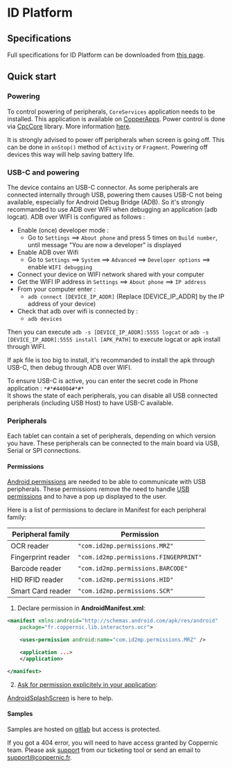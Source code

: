 ID Platform
===========

Specifications
--------------

Full specifications for ID Platform can be downloaded from [this page](https://www.coppernic.fr/en/documentations/).

Quick start
-----------

### Powering

To control powering of peripherals, `CoreServices` application needs to be installed.
This application is available on [CopperApps](copperapps.md).
Power control is done via [CpcCore](core.md) library.
More information [here](core/power.md).

It is strongly advised to power off peripherals when screen is going off. This can be done
in `onStop()` method of `Activity` or `Fragment`. Powering off devices this way
will help saving battery life.

### USB-C and powering

The device contains an USB-C connector. As some peripherals are connected internally through USB, powering them causes USB-C not being available, especially for Android Debug Bridge (ADB).
So it's strongly recommanded to use ADB over WIFI when debugging an application (adb logcat).
ADB over WIFI is configured as follows :
- Enable (once) developer mode :
	- Go to `Settings` ==> `About phone` and press 5 times on `Build number`, until message "You are now a developer" is displayed
- Enable ADB over Wifi
	- Go to `Settings` ==> `System` ==> `Advanced` ==> `Developer options` ==> enable `WIFI debugging`
- Connect your device on WIFI network shared with your computer
- Get the WIFI IP address in `Settings` ==> `About phone` ==> `IP address`
- From your computer enter :
	- `adb connect [DEVICE_IP_ADDR]` (Replace [DEVICE_IP_ADDR] by the IP address of your device)
- Check that adb over wifi is connected by :
	- `adb devices`

Then you can execute `adb -s [DEVICE_IP_ADDR]:5555 logcat` or `adb -s [DEVICE_IP_ADDR]:5555 install [APK_PATH]` to execute logcat or apk install through WIFI.

If apk file is too big to install, it's recommanded to install the apk through USB-C, then debug through ADB over WIFI.

To ensure USB-C is active, you can enter the secret code in Phone application : `*#*#44004#*#*` <br> It shows the state of each peripherals, you can disable all USB connected peripherals (including USB Host) to have USB-C available.



### Peripherals

Each tablet can contain a set of peripherals, depending on which version you have. These peripherals can be connected to the main board via USB, Serial or SPI connections.



#### Permissions

[Android permissions](https://developer.android.com/guide/topics/permissions/overview) are needed to be able to communicate with USB peripherals.
These permissions remove the need to handle [USB permissions](https://developer.android.com/guide/topics/connectivity/usb/host) and to have a pop up displayed to the user.

Here is a list of permissions to declare in Manifest for each peripheral family:

| Peripheral family | Permission |
| ----------------- | ---------- |
| OCR reader | `"com.id2mp.permissions.MRZ"` |
| Fingerprint reader | `"com.id2mp.permissions.FINGERPRINT"` |
| Barcode reader | `"com.id2mp.permissions.BARCODE"` |
| HID RFID reader | `"com.id2mp.permissions.HID"` |
| Smart Card reader | `"com.id2mp.permissions.SCR"` |

1. Declare permission in **AndroidManifest.xml**:

```xml
<manifest xmlns:android="http://schemas.android.com/apk/res/android"
    package="fr.coppernic.lib.interactors.ocr">

    <uses-permission android:name="com.id2mp.permissions.MRZ" />

    <application ...>
    </application>

</manifest>
```

2. [Ask for permission explicitely in your application](https://developer.android.com/training/permissions/requesting#perm-check):

[AndroidSplashScreen](https://github.com/Coppernic/AndroidSplashScreen) is here to help.

#### Samples

Samples are hosted on [gitlab](https://gitlab.com/Coppernic/idplatform/) but access is protected.

If you got a 404 error, you will need to have access granted by Coppernic team. Please ask [support](https://support.coppernic.fr/index.php) from our ticketing tool or send an email to [support@coppernic.fr](mailto://support@coppernic.fr).

